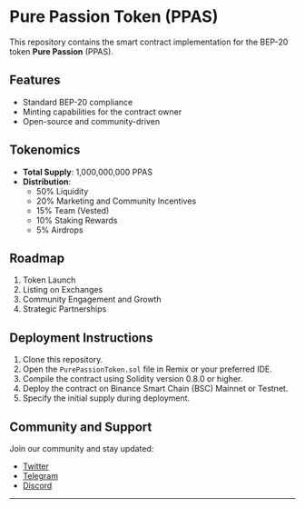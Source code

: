 
# Pure Passion Token (PPAS)

This repository contains the smart contract implementation for the BEP-20 token **Pure Passion** (PPAS).

## Features
- Standard BEP-20 compliance
- Minting capabilities for the contract owner
- Open-source and community-driven

## Tokenomics
- **Total Supply**: 1,000,000,000 PPAS
- **Distribution**:
  - 50% Liquidity
  - 20% Marketing and Community Incentives
  - 15% Team (Vested)
  - 10% Staking Rewards
  - 5% Airdrops

## Roadmap
1. Token Launch
2. Listing on Exchanges
3. Community Engagement and Growth
4. Strategic Partnerships

## Deployment Instructions
1. Clone this repository.
2. Open the `PurePassionToken.sol` file in Remix or your preferred IDE.
3. Compile the contract using Solidity version 0.8.0 or higher.
4. Deploy the contract on Binance Smart Chain (BSC) Mainnet or Testnet.
5. Specify the initial supply during deployment.

## Community and Support
Join our community and stay updated:
- [Twitter](https://twitter.com)
- [Telegram](https://telegram.org)
- [Discord](https://discord.com)

---
